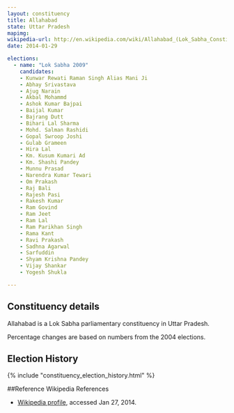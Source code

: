 ```yaml
---
layout: constituency
title: Allahabad
state: Uttar Pradesh
mapimg: 
wikipedia-url: http://en.wikipedia.com/wiki/Allahabad_(Lok_Sabha_Constituency)
date: 2014-01-29

elections: 
  - name: "Lok Sabha 2009"
    candidates: 
    - Kunwar Rewati Raman Singh Alias Mani Ji 
    - Abhay Srivastava 
    - Ajug Narain 
    - Akbal Mohammd 
    - Ashok Kumar Bajpai 
    - Baijal Kumar 
    - Bajrang Dutt 
    - Bihari Lal Sharma 
    - Mohd. Salman Rashidi 
    - Gopal Swroop Joshi 
    - Gulab Grameen 
    - Hira Lal 
    - Km. Kusum Kumari Ad 
    - Km. Shashi Pandey 
    - Munnu Prasad 
    - Narendra Kumar Tewari 
    - Om Prakash 
    - Raj Bali 
    - Rajesh Pasi 
    - Rakesh Kumar 
    - Ram Govind 
    - Ram Jeet 
    - Ram Lal 
    - Ram Parikhan Singh 
    - Rama Kant 
    - Ravi Prakash 
    - Sadhna Agarwal 
    - Sarfuddin 
    - Shyam Krishna Pandey 
    - Vijay Shankar 
    - Yogesh Shukla 

---
```

## Constituency details
Allahabad is a Lok Sabha parliamentary constituency in Uttar Pradesh.

Percentage changes are based on numbers from the 2004 elections.


## Election History
{% include "constituency_election_history.html" %}

##Reference
Wikipedia References
- [Wikipedia profile]({{page.profile.wikipedia}}), accessed Jan 27, 2014.

